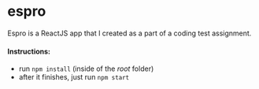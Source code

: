 # espro
Espro is a ReactJS app that I created as a part of a coding test assignment.

#### Instructions:
- run `npm install` (inside of the *root* folder)
- after it finishes, just run `npm start` 
